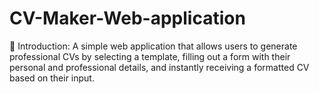 # CV-Maker-Web-application

📌 Introduction: A simple web application that allows users to generate professional CVs by selecting a template, filling out a form with their personal and professional details, and instantly receiving a formatted CV based on their input.
